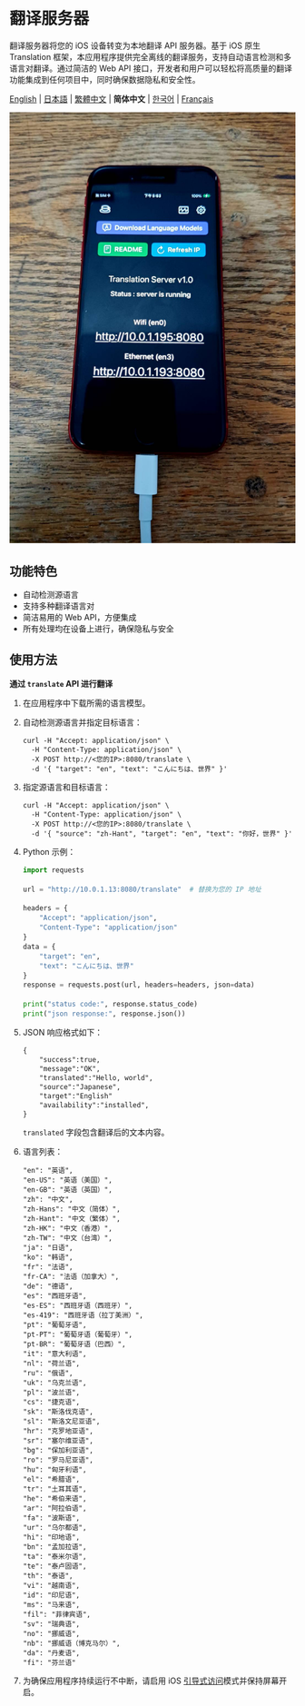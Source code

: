 # 翻译服务器

翻译服务器将您的 iOS 设备转变为本地翻译 API 服务器。基于 iOS 原生 Translation 框架，本应用程序提供完全离线的翻译服务，支持自动语言检测和多语言对翻译。通过简洁的 Web API 接口，开发者和用户可以轻松将高质量的翻译功能集成到任何项目中，同时确保数据隐私和安全性。

[English](README.md) | [日本語](README.ja.md) | [繁體中文](README.zh-TW.md) | **简体中文** | [한국어](README.ko.md) | [Français](README.fr.md)

![image](image.jpg)

## 功能特色

- 自动检测源语言
- 支持多种翻译语言对
- 简洁易用的 Web API，方便集成
- 所有处理均在设备上进行，确保隐私与安全

## 使用方法

**通过 `translate` API 进行翻译**

1. 在应用程序中下载所需的语言模型。
2. 自动检测源语言并指定目标语言：
    ```
    curl -H "Accept: application/json" \
      -H "Content-Type: application/json" \
      -X POST http://<您的IP>:8080/translate \
      -d '{ "target": "en", "text": "こんにちは、世界" }'
    ```

3. 指定源语言和目标语言：
    ```
    curl -H "Accept: application/json" \
      -H "Content-Type: application/json" \
      -X POST http://<您的IP>:8080/translate \
      -d '{ "source": "zh-Hant", "target": "en", "text": "你好，世界" }'
    ```

4. Python 示例：
    ```python
    import requests

    url = "http://10.0.1.13:8080/translate"  # 替换为您的 IP 地址

    headers = {
        "Accept": "application/json",
        "Content-Type": "application/json"
    }
    data = {
        "target": "en",
        "text": "こんにちは、世界"
    }
    response = requests.post(url, headers=headers, json=data)

    print("status code:", response.status_code)
    print("json response:", response.json())
    ```

5. JSON 响应格式如下：
    ```
    {
        "success":true,
        "message":"OK",
        "translated":"Hello, world",
        "source":"Japanese",
        "target":"English"
        "availability":"installed",
    }
    ```
    `translated` 字段包含翻译后的文本内容。

6. 语言列表：
    ```
    "en": "英语",
    "en-US": "英语（美国）",
    "en-GB": "英语（英国）",
    "zh": "中文",
    "zh-Hans": "中文（简体）",
    "zh-Hant": "中文（繁体）",
    "zh-HK": "中文（香港）",
    "zh-TW": "中文（台湾）",
    "ja": "日语",
    "ko": "韩语",
    "fr": "法语",
    "fr-CA": "法语（加拿大）",
    "de": "德语",
    "es": "西班牙语",
    "es-ES": "西班牙语（西班牙）",
    "es-419": "西班牙语（拉丁美洲）",
    "pt": "葡萄牙语",
    "pt-PT": "葡萄牙语（葡萄牙）",
    "pt-BR": "葡萄牙语（巴西）",
    "it": "意大利语",
    "nl": "荷兰语",
    "ru": "俄语",
    "uk": "乌克兰语",
    "pl": "波兰语",
    "cs": "捷克语",
    "sk": "斯洛伐克语",
    "sl": "斯洛文尼亚语",
    "hr": "克罗地亚语",
    "sr": "塞尔维亚语",
    "bg": "保加利亚语",
    "ro": "罗马尼亚语",
    "hu": "匈牙利语",
    "el": "希腊语",
    "tr": "土耳其语",
    "he": "希伯来语",
    "ar": "阿拉伯语",
    "fa": "波斯语",
    "ur": "乌尔都语",
    "hi": "印地语",
    "bn": "孟加拉语",
    "ta": "泰米尔语",
    "te": "泰卢固语",
    "th": "泰语",
    "vi": "越南语",
    "id": "印尼语",
    "ms": "马来语",
    "fil": "菲律宾语",
    "sv": "瑞典语",
    "no": "挪威语",
    "nb": "挪威语（博克马尔）",
    "da": "丹麦语",
    "fi": "芬兰语"
    ```

7. 为确保应用程序持续运行不中断，请启用 iOS [引导式访问](https://support.apple.com/zh-cn/111795)模式并保持屏幕开启。